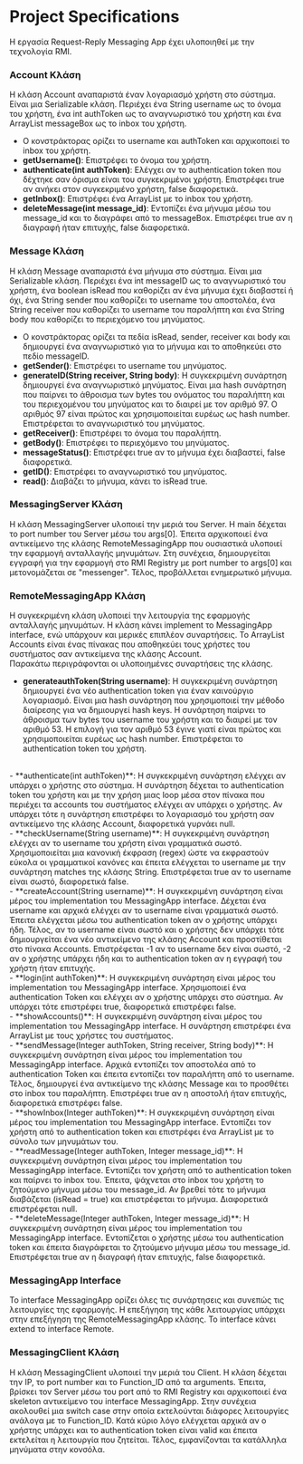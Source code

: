 # Project Specifications
Η εργασία Request-Reply Messaging App έχει υλοποιηθεί με την τεχνολογία RMI.

### Account Κλάση
Η κλάση Account αναπαριστά έναν λογαριασμό χρήστη στο σύστημα.
Είναι μια Serializable κλάση.
Περιέχει ένα String username ως το όνομα του χρήστη, ένα int authToken ως το αναγνωριστικό του χρήστη και ένα ArrayList<Message> messageBox ως το inbox του χρήστη.<br />
- O κονστράκτορας ορίζει το username και authToken και αρχικοποιεί το inbox του χρήστη. <br />
- **getUsername()**: Επιστρέφει το όνομα του χρήστη. <br />
- **authenticate(int authToken)**: Ελέγχει αν το authentication token που δέχτηκε σαν όρισμα είναι του συγκεκριμένοι χρήστη.
  Επιστρέφει true αν ανήκει στον συγκεκριμένο χρήστη, false διαφορετικά. <br />
- **getInbox()**: Επιστρέφει ένα ArrayList με το inbox του χρήστη. <br />
- **deleteMessage(int message_id)**: Εντοπίζει ένα μήνυμα μέσω του message_id και το διαγράφει από το messageBox.
  Επιστρέφει true αν η διαγραφή ήταν επιτυχής, false διαφορετικά. <br />

### Message Κλάση
Η κλάση Message αναπαριστά ένα μήνυμα στο σύστημα.
Είναι μια Serializable κλάση.
Περιέχει ένα int messageID ως το αναγνωριστικό του χρήστη, ένα boolean isRead που καθορίζει αν ένα μήνυμα έχει διαβαστεί ή όχι,
ένα String sender που καθορίζει το username του αποστολέα, ένα String receiver που καθορίζει το username του παραλήπτη και
ένα String body που καθορίζει το περιεχόμενο του μηνύματος. <br />
- Ο κονστράκτορας ορίζει τα πεδία isRead, sender, receiver και body και δημιουργεί ένα αναγνωριστικό για το μήνυμα και το αποθηκεύει στο πεδίο messageID. <br />
- **getSender()**: Επιστρέφει το username του μηνύματος. <br />
- **generateID(String receiver, String body)**: Η συγκεκριμένη συνάρτηση δημιουργεί ένα αναγνωριστικό μηνύματος.
  Είναι μια hash συνάρτηση που παίρνει το άθροισμα των bytes του ονόματος του παραλήπτη και του περιεχομένου του μηνύματος και το διαιρεί με τον αριθμό 97.
  Ο αριθμός 97 είναι πρώτος και χρησιμοποιείται ευρέως ως hash number.
  Επιστρέφεται το αναγνωριστικό του μηνύματος. <br />
- **getReceiver()**: Επιστρέφει το όνομα του παραλήπτη. <br />
- **getBody()**: Επιστρέφει το περιεχόμενο του μηνύματος. <br />
- **messageStatus()**: Επιστρέφει true αν το μήνυμα έχει διαβαστεί, false διαφορετικά. <br />
- **getID()**: Επιστρέφει το αναγνωριστικό του μηνύματος. <br />
- **read()**: Διαβάζει το μήνυμα, κάνει το isRead true. <br />

### MessagingServer Κλάση
Η κλάση MessagingServer υλοποιεί την μεριά του Server.
Η main δέχεται το port number του Server μέσω του args[0].
Έπειτα αρχικοποιεί ένα αντικείμενο της κλάσης RemoteMessagingApp που ουσιαστικά υλοποιεί την εφαρμογή ανταλλαγής μηνυμάτων.
Στη συνέχεια, δημιουργείται εγγραφή για την εφαρμογή στο RMI Registry με port number το args[0] και μετονομάζεται σε "messenger".
Τέλος, προβάλλεται ενημερωτικό μήνυμα.

### RemoteMessagingApp Κλάση
Η συγκεκριμένη κλάση υλοποιεί την λειτουργία της εφαρμογής ανταλλαγής μηνυμάτων.
Η κλάση κάνει implement το MessagingApp interface, ενώ υπάρχουν και μερικές επιπλέον συναρτήσεις.
Το ArrayList Accounts είναι ένας πίνακας που αποθηκεύει τους χρήστες του συστήματος σαν αντικείμενα της κλάσης Account. <br />
Παρακάτω περιγράφονται οι υλοποιημένες συναρτήσεις της κλάσης.
- **generateauthToken(String username)**: H συγκεκριμένη συνάρτηση δημιουργεί ένα νέο authentication token για έναν καινούργιο λογαριασμό.
Είναι μια hash συνάρτηση που χρησιμοποιεί την μέθοδο διαίρεσης για να δημιουργεί hash keys. 
Η συνάρτηση παίρνει το άθροισμα των bytes του username του χρήστη και το διαιρεί με τον αριθμό 53.
Η επιλογή για τον αριθμό 53 έγινε γιατί είναι πρώτος και χρησιμοποιείται ευρέως ως hash number.
Επιστρέφεται το authentication token του χρήστη.  
<br />
- **authenticate(int authToken)**: Η συγκεκριμένη συνάρτηση ελέγχει αν υπάρχει ο χρήστης στο σύστημα.
Η συνάρτηση δέχεται το authentication token του χρήστη και με την χρήση μιας loop μέσα στον πίνακα που περιέχει τα accounts του συστήματος ελέγχει αν υπάρχει ο χρήστης.
Αν υπάρχει τότε η συνάρτηση επιστρέφει το λογαριασμό του χρήστη σαν αντικείμενο της κλάσης Account, διαφορετικά γυρνάει null.  
<br />
- **checkUsername(String username)**: Η συγκεκριμένη συνάρτηση ελέγχει αν το username του χρήστη είναι γραμματικά σωστό.
Χρησιμοποιείται μια κανονική έκφραση (regex) ώστε να εκφραστούν εύκολα οι γραμματικοί κανόνες και έπειτα ελέγχεται το username με την συνάρτηση matches της κλάσης String.
Επιστρέφεται true αν το username είναι σωστό, διαφορετικά false.  
<br />
- **createAccount(String username)**: Η συγκεκριμένη συνάρτηση είναι μέρος του implementation του MessagingApp interface.
Δέχεται ένα username και αρχικά ελέγχει αν το username είναι γραμματικά σωστό. Έπειτα ελέγχεται μέσω του authentication token αν ο χρήστης υπάρχει ήδη.
Τέλος, αν το username είναι σωστό και ο χρήστης δεν υπάρχει τότε δημιουργείται ένα νέο αντικείμενο της κλάσης Account και προστίθεται στο πίνακα Accounts.
Επιστρέφεται -1 αν το username δεν είναι σωστό, -2 αν ο χρήστης υπάρχει ήδη και το authentication token αν η εγγραφή του χρήστη ήταν επιτυχής.  
<br />
- **login(int authToken)**: Η συγκεκριμένη συνάρτηση είναι μέρος του implementation του MessagingApp interface.
Χρησιμοποιεί ένα authentication Token και ελέγχει αν ο χρήστης υπάρχει στο σύστημα.
Αν υπάρχει τότε επιστρέφει true, διαφορετικά επιστρέφει false.  
<br />
- **showAccounts()**: Η συγκεκριμένη συνάρτηση είναι μέρος του implementation του MessagingApp interface.
Η συνάρτηση επιστρέφει ένα ArrayList με τους χρήστες του συστήματος.  
<br />
- **sendMessage(Integer authToken, String receiver, String body)**: Η συγκεκριμένη συνάρτηση είναι μέρος του implementation του MessagingApp interface.
Αρχικά εντοπίζει τον αποστολέα από το authentication Token και έπειτα εντοπίζει τον παραλήπτη από το username. Τέλος, δημιουργεί ένα αντικείμενο της κλάσης Message και το προσθέτει στο inbox του παραλήπτη.
Επιστρέφει true αν η αποστολή ήταν επιτυχής, διαφορετικά επιστρέφει false.  
<br />
- **showInbox(Integer authToken)**: Η συγκεκριμένη συνάρτηση είναι μέρος του implementation του MessagingApp interface.
Εντοπίζει τον χρήστη από το authentication token και επιστρέφει ένα ArrayList με το σύνολο των μηνυμάτων του.  
<br />
- **readMessage(Integer authToken, Integer message_id)**: Η συγκεκριμένη συνάρτηση είναι μέρος του implementation του MessagingApp interface.
Εντοπίζει τον χρήστη από το authentication token και παίρνει το inbox του. Έπειτα, ψάχνεται στο inbox του χρήστη το ζητούμενο μήνυμα μέσω του message_id.
Αν βρεθεί τότε το μήνυμα διαβάζεται (isRead = true) και επιστρέφεται το μήνυμα. Διαφορετικά επιστρέφεται null.  
<br />
- **deleteMessage(Integer authToken, Integer message_id)**: Η συγκεκριμένη συνάρτηση είναι μέρος του implementation του MessagingApp interface.
Εντοπίζεται ο χρήστης μέσω του authentication token και έπειτα διαγράφεται το ζητούμενο μήνυμα μέσω του message_id.
Επιστρέφεται true αν η διαγραφή ήταν επιτυχής, false διαφορετικά.  
<br />


### MessagingApp Interface
Το interface MessagingApp ορίζει όλες τις συνάρτησεις και συνεπώς τις λειτουργίες της εφαρμογής.
Η επεξήγηση της κάθε λειτουργίας υπάρχει στην επεξήγηση της RemoteMessagingApp κλάσης.
Το interface κάνει extend το interface Remote. <br />

### MessagingClient Κλάση
Η κλάση MessagingClient υλοποιεί την μεριά του Client.
Η κλάση δέχεται την IP, το port number και το Function_ID από τα arguments.
Έπειτα, βρίσκει τον Server μέσω του port από το RMI Registry και αρχικοποιεί ένα skeleton αντικείμενο του interface MessagingApp.
Στην συνέχεια ακολουθεί μια switch case στην οποία εκτελούνται διάφορες λειτουργίες ανάλογα με το Function_ID.
Κατά κύριο λόγο ελέγχεται αρχικά αν ο χρήστης υπάρχει και το authentication token είναι valid και έπειτα εκτελείται η λειτουργία που ζητείται.
Τέλος, εμφανίζονται τα κατάλληλα μηνύματα στην κονσόλα. <br />
